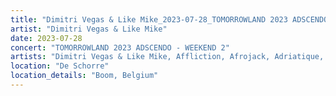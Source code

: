 ```yaml
---
title: "Dimitri Vegas & Like Mike_2023-07-28_TOMORROWLAND 2023 ADSCENDO - WEEKEND 2"
artist: "Dimitri Vegas & Like Mike"
date: 2023-07-28
concert: "TOMORROWLAND 2023 ADSCENDO - WEEKEND 2"
artists: "Dimitri Vegas & Like Mike, Affliction, Afrojack, Adriatique, A Little Sound, Bruno Drake, 24K, 12th Planet, Alesso, Adam Beyer, Agents Of Time, AlleFarben, 2xŠihta, 30Zona"
location: "De Schorre"
location_details: "Boom, Belgium"
---
```

